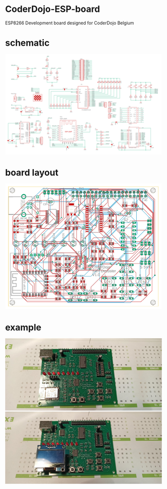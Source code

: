 # CoderDojo-ESP-board
ESP8266 Development board designed for CoderDojo Belgium

# schematic
![schematic](./img/schematic.png)

# board layout
![board](./img/board.png)

# example
![pcb](./img/pcb.png)
![pcb_screen](./img/pcb_screen.png)